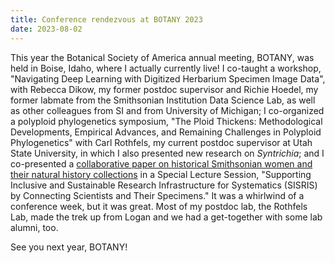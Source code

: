 ```yaml
---
title: Conference rendezvous at BOTANY 2023
date: 2023-08-02
---
```


This year the Botanical Society of America annual meeting, BOTANY, was held in Boise, Idaho, where I actually currently live!
I co-taught a workshop, "Navigating Deep Learning with Digitized Herbarium Specimen Image Data", with Rebecca Dikow, my former postdoc supervisor and Richie Hoedel, my former labmate from the Smithsonian Institution Data Science Lab, as well as other colleagues from SI and from University of Michigan; I co-organized a polyploid phylogenetics symposium, "The Ploid Thickens: Methodological Developments, Empirical Advances, and Remaining Challenges in Polyploid Phylogenetics" with Carl Rothfels, my current postdoc supervisor at Utah State University, in which I also presented new research on *Syntrichia*; and I co-presented a <a href="https://www.journals.uchicago.edu/doi/10.1086/724949" target="_blank">collaborative paper on historical Smithsonian women and their natural history collections</a> in a Special Lecture Session, "Supporting Inclusive and Sustainable Research Infrastructure for Systematics (SISRIS) by Connecting Scientists and Their Specimens." 
It was a whirlwind of a conference week, but it was great. 
Most of my postdoc lab, the Rothfels Lab, made the trek up from Logan and we had a get-together with some lab alumni, too. 
<!--more-->

See you next year, BOTANY! 